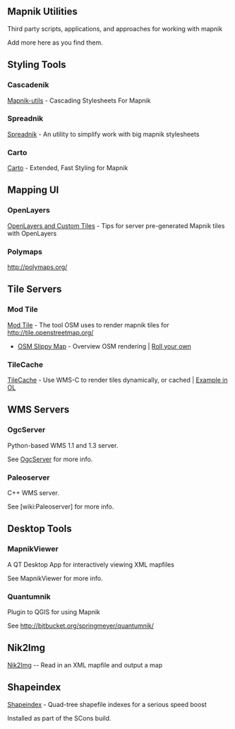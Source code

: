 ## Mapnik Utilities

Third party scripts, applications, and approaches for working with mapnik

Add more here as you find them.


## Styling Tools
### Cascadenik

[Mapnik-utils](http://code.google.com/p/mapnik-utils/) - Cascading Stylesheets For Mapnik

### Spreadnik

[Spreadnik](http://wiki.openstreetmap.org/wiki/Spreadnik) - An utility to simplify work with big mapnik stylesheets

### Carto

[Carto](https://github.com/mapbox/carto) - Extended, Fast Styling for Mapnik

## Mapping UI

### OpenLayers

[OpenLayers and Custom Tiles](http://trac.openlayers.org/wiki/UsingCustomTiles) - Tips for server pre-generated Mapnik tiles with OpenLayers

### Polymaps

http://polymaps.org/


## Tile Servers

### Mod Tile

[Mod Tile](http://wiki.openstreetmap.org/index.php/Mod_tile) - The tool OSM uses to render mapnik tiles for http://tile.openstreetmap.org/  
 * [OSM Slippy Map](http://wiki.openstreetmap.org/index.php/Slippy_Map) - Overview OSM rendering | [Roll your own](http://wiki.openstreetmap.org/index.php/Deploying_your_own_Slippy_Map)

### TileCache

[TileCache](http://tilecache.org/) - Use WMS-C to render tiles dynamically, or cached | [Example in OL](http://labs.metacarta.com/osm/)


## WMS Servers

### OgcServer

Python-based WMS 1.1 and 1.3 server.

See [OgcServer](https://github.com/mapnik/OGCServer) for more info.

### Paleoserver

C++ WMS server.

See [wiki:Paleoserver] for more info.

## Desktop Tools

### MapnikViewer

A QT Desktop App for interactively viewing XML mapfiles

See MapnikViewer for more info.

### Quantumnik
Plugin to QGIS for using Mapnik

See http://bitbucket.org/springmeyer/quantumnik/

## Nik2Img

[Nik2Img](Nik2Img) -- Read in an XML mapfile and output a map

## Shapeindex

[Shapeindex](https://trac.mapnik.org/browser/trunk/utils/shapeindex) - Quad-tree shapefile indexes for a serious speed boost

Installed as part of the SCons build.